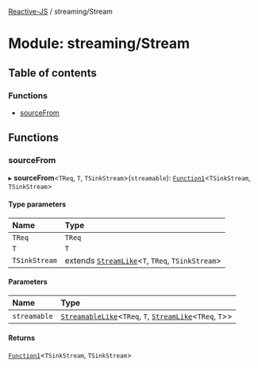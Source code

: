 [Reactive-JS](../README.md) / streaming/Stream

# Module: streaming/Stream

## Table of contents

### Functions

- [sourceFrom](streaming_Stream.md#sourcefrom)

## Functions

### sourceFrom

▸ **sourceFrom**<`TReq`, `T`, `TSinkStream`\>(`streamable`): [`Function1`](functions.md#function1)<`TSinkStream`, `TSinkStream`\>

#### Type parameters

| Name | Type |
| :------ | :------ |
| `TReq` | `TReq` |
| `T` | `T` |
| `TSinkStream` | extends [`StreamLike`](../interfaces/streaming.StreamLike.md)<`T`, `TReq`, `TSinkStream`\> |

#### Parameters

| Name | Type |
| :------ | :------ |
| `streamable` | [`StreamableLike`](../interfaces/streaming.StreamableLike.md)<`TReq`, `T`, [`StreamLike`](../interfaces/streaming.StreamLike.md)<`TReq`, `T`\>\> |

#### Returns

[`Function1`](functions.md#function1)<`TSinkStream`, `TSinkStream`\>
